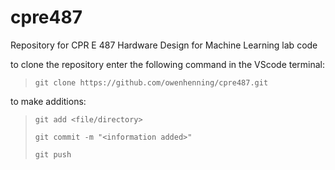 # cpre487
Repository for CPR E 487 Hardware Design for Machine Learning lab code

to clone the repository enter the following command in the VScode terminal:

> `git clone https://github.com/owenhenning/cpre487.git`

to make additions:

> `git add <file/directory>`
>
> `git commit -m "<information added>"`
> 
> `git push`
